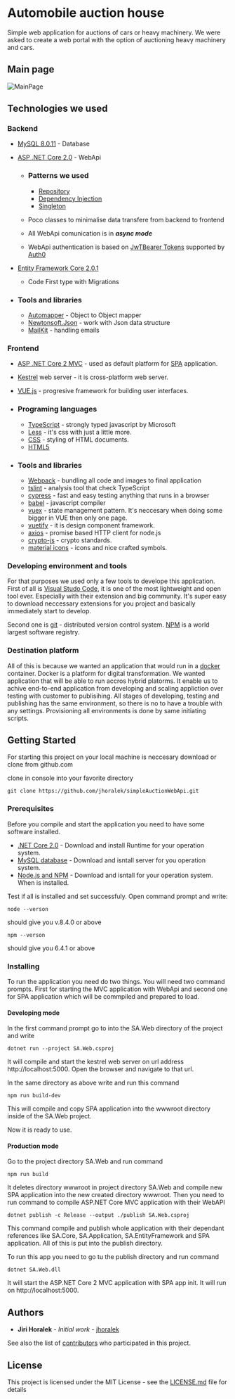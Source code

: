 # Automobile auction house

Simple web application for auctions of cars or heavy machinery.
We were asked to create a web portal with the option of auctioning heavy machinery and cars.

## Main page
![MainPage](https://github.com/jhoralek/simpleAuctionWebApi/blob/master/git_content/main_page.png)

## Technologies we used

### Backend

- [MySQL 8.0.11](https://dev.mysql.com/doc/refman/8.0/en/) - Database

- [ASP .NET Core 2.0](https://docs.microsoft.com/en-us/aspnet/core/?view=aspnetcore-2.0) - WebApi

  - ### Patterns we used

    - [Repository](https://dotnettutorials.net/lesson/repository-design-pattern-csharp/)
    - [Dependency Injection](https://dotnettutorials.net/lesson/dependency-injection-design-pattern-csharp/)
    - [Singleton](https://dotnettutorials.net/lesson/singleton-design-pattern/)

  - Poco classes to minimalise data transfere from backend to frontend
  - All WebApi comunication is in **_async mode_**
  - WebApi authentication is based on [JwTBearer Tokens](https://jwt.io/introduction/) supported by [Auth0](https://auth0.com/docs/api-auth)

- [Entity Framework Core 2.0.1](https://www.entityframeworktutorial.net/efcore/install-entity-framework-core.aspx)

  - Code First type with Migrations

- ### Tools and libraries
  - [Automapper](http://docs.automapper.org/en/stable/Getting-started.html) - Object to Object mapper
  - [Newtonsoft.Json](https://www.newtonsoft.com/json) - work with Json data structure
  - [MailKit](https://www.nuget.org/packages/MailKit/) - handling emails

### Frontend

- [ASP .NET Core 2 MVC](https://docs.microsoft.com/en-us/aspnet/core/tutorials/first-mvc-app/start-mvc?view=aspnetcore-2.0&tabs=visual-studio) - used as default platform for [SPA](https://en.wikipedia.org/wiki/Single-page_application) application.
- [Kestrel](https://docs.microsoft.com/en-us/aspnet/core/fundamentals/servers/kestrel?view=aspnetcore-3.1) web server - it is cross-platform web server.
- [VUE.js](https://vuejs.org/v2/guide/) - progresive framework for building user interfaces.
- ### Programing languages

  - [TypeScript](https://www.typescriptlang.org/) - strongly typed javascript by Microsoft
  - [Less](http://lesscss.org/) - it's css with just a little more.
  - [CSS](https://www.w3schools.com/css/) - styling of HTML documents.
  - [HTML5](https://www.w3schools.com/html/html5_intro.asp)

- ### Tools and libraries
  - [Webpack](https://webpack.js.org/) - bundling all code and images to final application
  - [tslint](https://palantir.github.io/tslint/) - analysis tool that check TypeScript
  - [cypress](https://www.cypress.io/) - fast and easy testing anything that runs in a browser
  - [babel](https://babeljs.io/) - javascript compiler
  - [vuex](https://vuex.vuejs.org/) - state management pattern. It's neccesary when doing some bigger in VUE then only one page.
  - [vuetify](https://vuetifyjs.com/en/) - it is design component framework.
  - [axios](https://github.com/axios/axios) - promise based HTTP client for node.js
  - [crypto-js](https://www.npmjs.com/package/crypto-js) - crypto standards.
  - [material icons](https://material.io/resources/icons/?style=baseline) - icons and nice crafted symbols.

### Developing environment and tools

For that purposes we used only a few tools to develope this application. First of all is [Visual Studo Code](https://code.visualstudio.com/), it is one of the most lightweight and open tool ever. Especially with their extension and big community. It's super easy to download neccessary extensions for you project and basically immediately start to develop.

Second one is [git](https://git-scm.com/) - distributed version control system. [NPM](https://www.npmjs.com/) is a world largest software registry.

### Destination platform

All of this is because we wanted an application that would run in a [docker](https://www.docker.com/) container. Docker is a platform for digital transformation. We wanted application that will be able to run accros hybrid platorms. It enable us to achive end-to-end application from developing and scaling appliction over testing with customer to publisihing. All stages of developing, testing and publishing has the same environment, so there is no to have a trouble with any settings.
Provisioning all environments is done by same initiating scripts.

## Getting Started

For starting this project on your local machine is neccesary download or clone from github.com

clone in console into your favorite directory

```
git clone https://github.com/jhoralek/simpleAuctionWebApi.git
```

### Prerequisites

Before you compile and start the application you need to have some software installed.

- [.NET Core 2.0](https://dotnet.microsoft.com/download/dotnet-core/2.0) - Download and install Runtime for your operation system.
- [MySQL database](https://dev.mysql.com/downloads/mysql/) - Download and isntall server for you operation system.
- [Node.js and NPM](https://nodejs.org/en/download/) - Download and isntall for your operation system. When is installed.

Test if all is installed and set successfuly. Open command prompt and write:

```
node --verson
```

should give you v.8.4.0 or above

```
npm --verson
```

should give you 6.4.1 or above

### Installing

To run the application you need do two things.
You will need two command prompts. First for starting the MVC application with WebApi and second one for SPA application which will be commpiled and prepared to load.

#### Developing mode
In the first command prompt go to into the SA.Web directory of the project and write

```
dotnet run --project SA.Web.csproj
```

It will compile and start the kestrel web server on url address http://localhost:5000. Open the browser and navigate to that url.

In the same directory as above write and run this command

```
npm run build-dev
```

This will compile and copy SPA application into the wwwroot directory inside of the SA.Web project.

Now it is ready to use.

#### Production mode

Go to the project directory SA.Web and run command

```
npm run build
```

It deletes directory wwwroot in project directory SA.Web and compile new SPA application into the new created directory wwwroot.
Then you need to run command to compile ASP.NET Core MVC application with their WebAPI

```
dotnet publish -c Release --output ./publish SA.Web.csproj
```

This command compile and publish whole application with their dependant references like SA.Core, SA.Application, SA.EntityFramework and SPA application. All of this is put into the publish directory.

To run this app you need to go tu the publish directory and run command

```
dotnet SA.Web.dll
```

It will start the ASP.NET Core 2 MVC application with SPA app init. It will run on http://localhost:5000.

## Authors

- **Jiri Horalek** - _Initial work_ - [jhoralek](https://github.com/jhoralek)

See also the list of [contributors](https://github.com/jhoralek/simpleAuctionWebApi/graphs/contributors) who participated in this project.

## License

This project is licensed under the MIT License - see the [LICENSE.md](LICENSE.md) file for details
